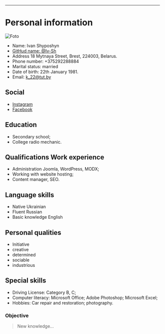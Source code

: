 <!DOCTYPE html>
<html lang="en">

<head>
  <meta charset="UTF-8">
  <title>cv</title>
  <link rel="icon" href="./image/favicon.ico">
  <link href="https://fonts.googleapis.com/css2?family=Chivo+Mono:wght@300&display=swap" rel="stylesheet">
  <link rel="stylesheet" href="./style.css">
  <meta name="viewport" content="width=device-width, initial-scale=1.0">
</head>
<body>
  <header class="header">
  </header> 
  <hr>
</body>



# Personal information
![Foto](https://pbs.twimg.com/profile_images/1558719480678830081/npQxsO9Z_400x400.jpg)
* Name: Ivan Shyposhyn
* [GitHud name: @Iv-Sh](https://github.com/Iv-Sh)
* Address   18 Mytnaya Street, Brest, 224003, Belarus.
* Phone number: +375292288884
* Marital status: married
* Date of birth:  22th January 1981.
* Email: k_22@tut.by

## Social
* [Instagram](https://www.instagram.com/shyposhyn/)
* [Facebook](https://www.facebook.com/bludniykot)

 
## Education
* Secondary school;
* College radio mechanic.
 
## Qualifications Work experience
* Administration Joomla, WordPress, MODX;
* Working with website hosting;
* Content manager, SEO.

## Language skills
* Native Ukrainian
* Fluent Russian
* Basic knowledge English

## Personal qualities
* Initiative
* creative
* determined
* sociable
* industrious

## Special skills
- Driving License: Category B, С;
- Computer literacy: Microsoft Office; Adobe Photoshop; Microsoft Excel;
- Hobbies: Car repair and restoration; photography.

### Objective
> New knowledge...
